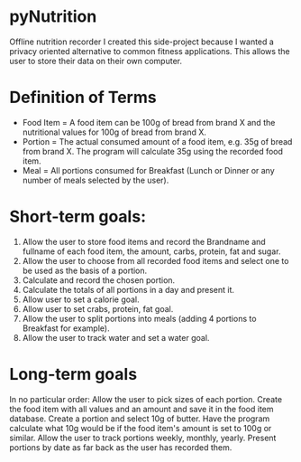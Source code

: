 # pyNutrition
Offline nutrition recorder
I created this side-project because I wanted a privacy oriented alternative to common fitness applications. This allows the user to store their data on their own computer.

#  Definition of Terms
* Food Item = A food item can be 100g of bread from brand X and the nutritional values for 100g of bread from brand X. 
* Portion = The actual consumed amount of a food item, e.g. 35g of bread from brand X. The program will calculate 35g using the recorded food item.
* Meal = All portions consumed for Breakfast (Lunch or Dinner or any number of meals selected by the user).

# Short-term goals:
1. Allow the user to store food items and record the Brandname and fullname of each food item, the amount, carbs, protein, fat and sugar.
3. Allow the user to choose from all recorded food items and select one to be used as the basis of a portion.
4. Calculate and record the chosen portion.
2. Calculate the totals of all portions in a day and present it.
3. Allow user to set a calorie goal.
4. Allow user to set crabs, protein, fat goal.
5. Allow the user to split portions into meals (adding 4 portions to Breakfast for example).
6. Allow the user to track water and set a water goal.

# Long-term goals
In no particular order:
Allow the user to pick sizes of each portion. Create the food item with all values and an amount and save it in the food item database. Create a portion and select 10g of butter. Have the program calculate what 10g would be if the food item's amount is set to 100g or similar.
Allow the user to track portions weekly, monthly, yearly.
Present portions by date as far back as the user has recorded them.

